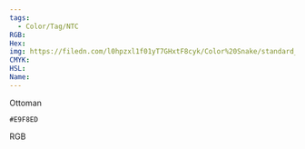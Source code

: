 ```yaml
---
tags:
  - Color/Tag/NTC
RGB:
Hex:
img: https://filedn.com/l0hpzxl1f01yT7GHxtF8cyk/Color%20Snake/standard_csv_to_svg//E9F8ED.svg
CMYK:
HSL:
Name:
---
```

Ottoman
```palette
#E9F8ED
```
RGB

